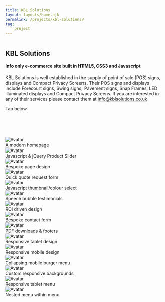 ```yaml
---
title: KBL Solutions
layout: layouts/home.njk
permalink: /projects/kbl-solutions/
tag:
    project
---
```


   <main class="kblMain">
      <section class="kblBanner">
        <a href="#"><img src="img/kblSolutions/logo.png" alt="" class="kblLogo"></a>
        <h1>KBL Solutions</h1>
        <h4>Info only e-commerce site built in HTML5, CSS3 and Javascript</h4>
        <p>KBL Solutions is well established in the supply of point of sale (POS) signs, displays and Compact Privacy Screens. Their POS signs and displays include Forecourt signs, Swing signs, Pavement signs, Snap Frames, LED illuminated displays and  Compact Privacy Screens.
          If you are interested in any of their services please contact them at <a href="mailto:info@kblsolutions.co.uk" id="black">info@kblsolutions.co.uk</a>
          <br>
          <p id="mobileTap">Tap below</p>
        </p>
      </section>
      <br><br><br><br>
        <section class="kblContent">
          <div class="kblWrap">
          </div>
          <div id="container">
          <img src="img/kblSolutions/2.jpg" alt="Avatar" id="image">
          <div id="overlay">
            <div id="text">A modern homepage</div>
          </div>
         </div>
         <div id="container">
         <img src="img/kblSolutions/3.jpg" alt="Avatar" id="image">
         <div id="overlay">
           <div id="text">Javascript & jQuery Product Slider</div>
         </div>
        </div>
        <div id="container">
        <img src="img/kblSolutions/1.jpg" alt="Avatar" id="image">
        <div id="overlay">
          <div id="text">Bespoke page design</div>
        </div>
       </div>
       <div id="container">
       <img src="img/kblSolutions/15.jpg" alt="Avatar" id="image">
       <div id="overlay">
         <div id="text">Quick quote request form</div>
       </div>
      </div>
      <div id="container">
      <img src="img/kblSolutions/16.jpg" alt="Avatar" id="image">
      <div id="overlay">
        <div id="text">Javascript thumbnail/colour select</div>
      </div>
     </div>
     <div id="container">
     <img src="img/kblSolutions/8.jpg" alt="Avatar" id="image">
     <div id="overlay">
       <div id="text">Speech bubble testimonials</div>
     </div>
     </div>
     <div id="container">
     <img src="img/kblSolutions/9.jpg" alt="Avatar" id="image">
     <div id="overlay">
       <div id="text">ROI driven design</div>
     </div>
     </div>
     <div id="container">
     <img src="img/kblSolutions/4.jpg" alt="Avatar" id="image">
     <div id="overlay">
       <div id="text">Bespoke contact form</div>
     </div>
     </div>
     <div id="container">
     <img src="img/kblSolutions/6.jpg" alt="Avatar" id="image">
     <div id="overlay">
       <div id="text">PDF downloads & footers</div>
     </div>
     </div>
     <div id="container">
     <img src="img/kblSolutions/13.jpg" alt="Avatar" id="image">
     <div id="overlay">
       <div id="text">Responsive tablet design</div>
     </div>
    </div>
    <div id="container">
    <img src="img/kblSolutions/14.jpg" alt="Avatar" id="image">
    <div id="overlay">
      <div id="text">Responsive mobile design</div>
    </div>
   </div>
   <div id="container">
   <img src="img/kblSolutions/7.jpg" alt="Avatar" id="image">
   <div id="overlay">
     <div id="text">Collapsing mobile burger menu</div>
   </div>
  </div>
  <div id="container">
  <img src="img/kblSolutions/10.jpg" alt="Avatar" id="image">
  <div id="overlay">
    <div id="text">Custom responsive backgrounds</div>
  </div>
 </div>
 <div id="container">
 <img src="img/kblSolutions/12.jpg" alt="Avatar" id="image">
 <div id="overlay">
   <div id="text">Responsive tablet menu</div>
 </div>
</div>
<div id="container">
<img src="img/kblSolutions/11.jpg" alt="Avatar" id="image">
<div id="overlay">
  <div id="text">Nested menu within menu</div>
</div>
</div>
      </section>
    </main>